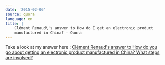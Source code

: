 ```yaml
---
date: '2015-02-06'
source: quora
language: en
title: |
    Clément Renaud\'s answer to How do I get an electronic product
    manufactured in China? - Quora
---
```


Take a look at my answer here : [Clément Renaud\'s answer to How do you
go about getting an electronic product manufactured in China? What steps
are
involved?](http://quora.com/How-do-you-go-about-getting-an-electronic-product-manufactured-in-China-What-steps-are-involved/answer/Cl%C3%A9ment-Renaud)

